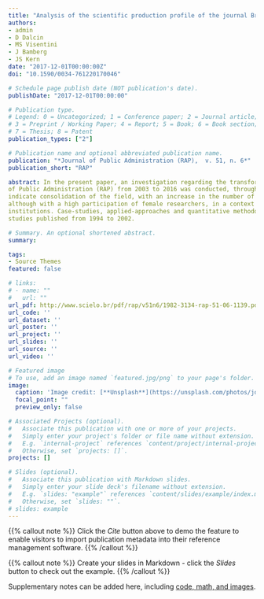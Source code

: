 ```yaml
---
title: "Analysis of the scientific production profile of the journal Brazilian Journal of Public Administration (RAP) in the period 2003-16"
authors:
- admin
- D Dalcin
- MS Visentini
- J Bamberg
- JS Kern
date: "2017-12-01T00:00:00Z"
doi: "10.1590/0034-761220170046"

# Schedule page publish date (NOT publication's date).
publishDate: "2017-12-01T00:00:00"

# Publication type.
# Legend: 0 = Uncategorized; 1 = Conference paper; 2 = Journal article;
# 3 = Preprint / Working Paper; 4 = Report; 5 = Book; 6 = Book section;
# 7 = Thesis; 8 = Patent
publication_types: ["2"]

# Publication name and optional abbreviated publication name.
publication: "*Journal of Public Administration (RAP),  v. 51, n. 6*"
publication_short: "RAP"

abstract: In the present paper, an investigation regarding the transformations of studies published in the Brazilian Journal 
of Public Administration (RAP) from 2003 to 2016 was conducted, through bibliometric research. The main results 
indicate consolidation of the field, with an increase in the number of authors per article. Most authors were male, 
although with a high participation of female researchers, in a context where most authors are Brazilian, from public 
institutions. Case-studies, applied-approaches and quantitative methodology studies increased in comparison to 
studies published from 1994 to 2002.

# Summary. An optional shortened abstract.
summary: 

tags:
- Source Themes
featured: false

# links:
# - name: ""
#   url: ""
url_pdf: http://www.scielo.br/pdf/rap/v51n6/1982-3134-rap-51-06-1139.pdf
url_code: ''
url_dataset: ''
url_poster: ''
url_project: ''
url_slides: ''
url_source: ''
url_video: ''

# Featured image
# To use, add an image named `featured.jpg/png` to your page's folder. 
image:
  caption: 'Image credit: [**Unsplash**](https://unsplash.com/photos/jdD8gXaTZsc)'
  focal_point: ""
  preview_only: false

# Associated Projects (optional).
#   Associate this publication with one or more of your projects.
#   Simply enter your project's folder or file name without extension.
#   E.g. `internal-project` references `content/project/internal-project/index.md`.
#   Otherwise, set `projects: []`.
projects: []

# Slides (optional).
#   Associate this publication with Markdown slides.
#   Simply enter your slide deck's filename without extension.
#   E.g. `slides: "example"` references `content/slides/example/index.md`.
#   Otherwise, set `slides: ""`.
# slides: example
---
```


{{% callout note %}}
Click the *Cite* button above to demo the feature to enable visitors to import publication metadata into their reference management software.
{{% /callout %}}

{{% callout note %}}
Create your slides in Markdown - click the *Slides* button to check out the example.
{{% /callout %}}

Supplementary notes can be added here, including [code, math, and images](https://wowchemy.com/docs/writing-markdown-latex/).


